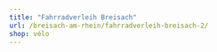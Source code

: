 ```yaml
---
title: "Fahrradverleih Breisach"
url: /breisach-am-rhein/fahrradverleih-breisach-2/
shop: vélo
---
```

